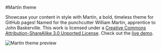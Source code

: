 #Martin theme

Showcase your content in style with Martin, a bold, timeless theme for GitHub pages! Named for the punchcutter William Martin, apprentice to John Baskerville. This work is licensed under a [Creative Commons Attribution-ShareAlike 3.0 Unported License](http://creativecommons.org/licenses/by-sa/3.0/). Check out the [live demo](http://house.github.io/martin/).

![Martin theme preview](https://f.cloud.github.com/assets/306877/1145554/bddcfe0a-1e1d-11e3-998c-171657eb1054.png)
